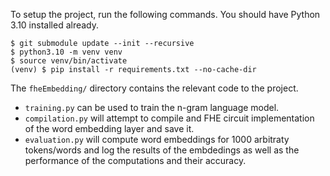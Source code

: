 To setup the project, run the following commands. You should have Python 3.10 installed already.

```
$ git submodule update --init --recursive
$ python3.10 -m venv venv
$ source venv/bin/activate
(venv) $ pip install -r requirements.txt --no-cache-dir
```

The `fheEmbedding/` directory contains the relevant code to the project.
- `training.py` can be used to train the n-gram language model.
- `compilation.py` will attempt to compile and FHE circuit implementation of the word embedding layer and save it.
- `evaluation.py` will compute word embeddings for 1000 arbitraty tokens/words and log the results of the embdedings as well as the performance of the computations and their accuracy.